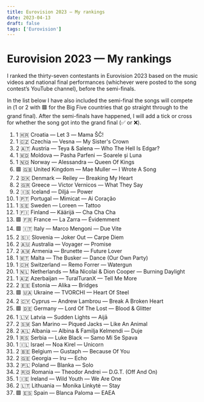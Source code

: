 ```yaml
---
title: Eurovision 2023 — My rankings
date: 2023-04-13
draft: false
tags: ['Eurovision']
---
```


# Eurovision 2023 — My rankings

I ranked the thirty-seven contestants in Eurovision 2023 based on the music videos and national final performances (whichever were posted to the song contest’s YouTube channel), before the semi-finals.

In the list below I have also included the semi-final the songs will compete in (1️ or 2️ with 🟩 for the Big Five countries that go straight through to the grand final).
After the semi-finals have happened, I will add a tick or cross for whether the song got into the grand final (✅ or ❌).

1.  1️ 🇭🇷 Croatia — Let 3 — <span lang="hr">Mama ŠČ!</span>
1.  1️ 🇨🇿 Czechia — Vesna — My Sister's Crown
1.  2️ 🇦🇹 Austria — Teya & Salena — Who The Hell Is Edgar?
1.  1️ 🇲🇩 Moldova — Pasha Parfeni — <span lang="ro">Soarele şi Luna</span>
1.  1️ 🇳🇴 Norway — Alessandra — Queen Of Kings
1.  🟩 🇬🇧 United Kingdom — Mae Muller — I Wrote A Song
1.  2️ 🇩🇰 Denmark — Reiley — Breaking My Heart
1.  2️ 🇬🇷 Greece — Victor Vernicos — What They Say
1.  2️ 🇮🇸 Iceland — Diljá — Power
1.  1️ 🇵🇹 Portugal — Mimicat — <span lang="pt">Ai Coração</span>
1.  1️ 🇸🇪 Sweden — Loreen — Tattoo
1.  1️ 🇫🇮 Finland — Käärijä — <span lang="fi">Cha Cha Cha</span>
1.  🟩 🇫🇷 France — La Zarra — <span lang="fr">Évidemment</span>
1.  🟩 🇮🇹 Italy — Marco Mengoni — <span lang="it">Due Vite</span>
1.  2️ 🇸🇮 Slovenia — Joker Out — <span lang="la">Carpe Diem</span>
1.  2️ 🇦🇺 Australia — Voyager — Promise
1.  2️ 🇦🇲 Armenia — Brunette — Future Lover
1.  1️ 🇲🇹 Malta — The Busker — Dance (Our Own Party)
1.  1️ 🇨🇭 Switzerland — Remo Forrer — Watergun
1.  1️ 🇳🇱 Netherlands — Mia Nicolai & Dion Cooper — Burning Daylight
1.  1️ 🇦🇿 Azerbaijan — TuralTuranX — Tell Me More
1.  2️ 🇪🇪 Estonia — Alika — Bridges
1.  🟩 🇺🇦 Ukraine — TVORCHI — Heart Of Steel
1.  2️ 🇨🇾 Cyprus — Andrew Lambrou — Break A Broken Heart
1.  🟩 🇩🇪 Germany — Lord Of The Lost — Blood & Glitter
1.  1️ 🇱🇻 Latvia — Sudden Lights — <span lang="lv">Aijā</span>
1.  2️ 🇸🇲 San Marino — Piqued Jacks — Like An Animal
1.  2️ 🇦🇱 Albania — Albina & Familja Kelmendi — <span lang="sq">Duje</span>
1.  1️ 🇷🇸 Serbia — Luke Black — <span lang="sr">Samo Mi Se Spava</span>
1.  1️ 🇮🇱 Israel — Noa Kirel — Unicorn
1.  2️ 🇧🇪 Belgium — Gustaph — Because Of You
1.  2️ 🇬🇪 Georgia — Iru — Echo
1.  2️ 🇵🇱 Poland — Blanka — Solo
1.  2️ 🇷🇴 Romania — Theodor Andrei — <span lang="ro">D.G.T.</span> (Off And On)
1.  1️ 🇮🇪 Ireland — Wild Youth — We Are One
1.  2️ 🇱🇹 Lithuania — Monika Linkytė — Stay
1.  🟩 🇪🇸 Spain — Blanca Paloma — <span lang="es">EAEA</span>
